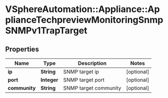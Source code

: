 # VSphereAutomation::Appliance::ApplianceTechpreviewMonitoringSnmpSNMPv1TrapTarget

## Properties
Name | Type | Description | Notes
------------ | ------------- | ------------- | -------------
**ip** | **String** | SNMP target ip | [optional] 
**port** | **Integer** | SNMP target port | [optional] 
**community** | **String** | SNMP target community | [optional] 


